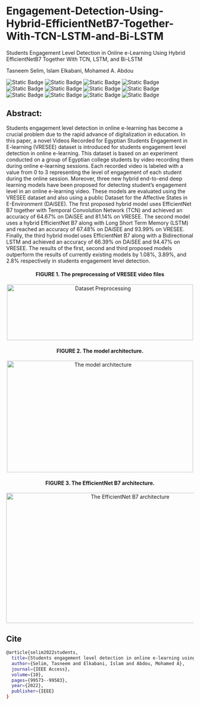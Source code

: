 # Engagement-Detection-Using-Hybrid-EfficientNetB7-Together-With-TCN-LSTM-and-Bi-LSTM

Students Engagement Level Detection in Online e-Learning Using Hybrid EfficientNetB7 Together With TCN, LSTM, and Bi-LSTM

Tasneem Selim, Islam Elkabani, Mohamed A. Abdou

![Static Badge](https://img.shields.io/badge/Paper-Link-yellow?link=https%3A%2F%2Fieeexplore.ieee.org%2Fabstract%2Fdocument%2F9893134)
![Static Badge](https://img.shields.io/badge/Video-Augmentation-black?link=https%3A%2F%2Fieeexplore.ieee.org%2Fabstract%2Fdocument%2F9893134)
![Static Badge](https://img.shields.io/badge/Scikit-Video-orange?link=https%3A%2F%2Fieeexplore.ieee.org%2Fabstract%2Fdocument%2F9893134)
![Static Badge](https://img.shields.io/badge/Paper-Link-yellow?link=https%3A%2F%2Fieeexplore.ieee.org%2Fabstract%2Fdocument%2F9893134)
![Static Badge](https://img.shields.io/badge/Paper-Link-yellow?link=https%3A%2F%2Fieeexplore.ieee.org%2Fabstract%2Fdocument%2F9893134)
![Static Badge](https://img.shields.io/badge/Paper-Link-yellow?link=https%3A%2F%2Fieeexplore.ieee.org%2Fabstract%2Fdocument%2F9893134)
![Static Badge](https://img.shields.io/badge/Paper-Link-yellow?link=https%3A%2F%2Fieeexplore.ieee.org%2Fabstract%2Fdocument%2F9893134)
![Static Badge](https://img.shields.io/badge/Paper-Link-yellow?link=https%3A%2F%2Fieeexplore.ieee.org%2Fabstract%2Fdocument%2F9893134)
![Static Badge](https://img.shields.io/badge/Paper-Link-yellow?link=https%3A%2F%2Fieeexplore.ieee.org%2Fabstract%2Fdocument%2F9893134)
![Static Badge](https://img.shields.io/badge/Paper-Link-yellow?link=https%3A%2F%2Fieeexplore.ieee.org%2Fabstract%2Fdocument%2F9893134)
![Static Badge](https://img.shields.io/badge/Paper-Link-yellow?link=https%3A%2F%2Fieeexplore.ieee.org%2Fabstract%2Fdocument%2F9893134)
![Static Badge](https://img.shields.io/badge/Paper-Link-yellow?link=https%3A%2F%2Fieeexplore.ieee.org%2Fabstract%2Fdocument%2F9893134)



## Abstract:
Students engagement level detection in online e-learning has become a crucial problem due to the rapid advance of digitalization in education. In this paper, a novel Videos Recorded for Egyptian Students Engagement in E-learning (VRESEE) dataset is introduced for students engagement level detection in online e-learning. This dataset is based on an experiment conducted on a group of Egyptian college students by video recording them during online e-learning sessions. Each recorded video is labeled with a value from 0 to 3 representing the level of engagement of each student during the online session. Moreover, three new hybrid end-to-end deep learning models have been proposed for detecting student’s engagement level in an online e-learning video. These models are evaluated using the VRESEE dataset and also using a public Dataset for the Affective States in E-Environment (DAiSEE). The first proposed hybrid model uses EfficientNet B7 together with Temporal Convolution Network (TCN) and achieved an accuracy of 64.67% on DAiSEE and 81.14% on VRESEE. The second model uses a hybrid EfficientNet B7 along with Long Short Term Memory (LSTM) and reached an accuracy of 67.48% on DAiSEE and 93.99% on VRESEE. Finally, the third hybrid model uses EfficientNet B7 along with a Bidirectional LSTM and achieved an accuracy of 66.39% on DAiSEE and 94.47% on VRESEE. The results of the first, second and third proposed models outperform the results of currently existing models by 1.08%, 3.89%, and 2.8% respectively in students engagement level detection.


<div align="center">

 
#### FIGURE 1. The preprocessing of VRESEE video files

<img src="https://github.com/TasneemMohammed/Engagement-Detection-Using-Hybrid-EfficientNetB7-Together-With-TCN-LSTM-and-Bi-LSTM/blob/main/Figures/DatasetPreprocessing.gif" alt="Dataset Preprocessing" width="500" height="150">



#### FIGURE 2. The model architecture.
 <img src="https://github.com/TasneemMohammed/Engagement-Detection-Using-Hybrid-EfficientNetB7-Together-With-TCN-LSTM-and-Bi-LSTM/blob/main/Figures/modelArchitecture.gif" alt="The model architecture" width="500" height="300">




#### FIGURE 3. The EfficientNet B7 architecture.

<img src="https://github.com/TasneemMohammed/Engagement-Detection-Using-Hybrid-EfficientNetB7-Together-With-TCN-LSTM-and-Bi-LSTM/blob/main/Figures/EfficientNetB7Arch.gif" alt="The EfficientNet B7 architecture" width="650" height="350">
</div>


## Cite
```sh
@article{selim2022students,
  title={Students engagement level detection in online e-learning using hybrid efficientnetb7 together with tcn, lstm, and bi-lstm},
  author={Selim, Tasneem and Elkabani, Islam and Abdou, Mohamed A},
  journal={IEEE Access},
  volume={10},
  pages={99573--99583},
  year={2022},
  publisher={IEEE}
}
```
